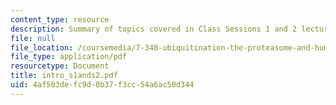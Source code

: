 ```yaml
---
content_type: resource
description: Summary of topics covered in Class Sessions 1 and 2 lectures.
file: null
file_location: /coursemedia/7-340-ubiquitination-the-proteasome-and-human-disease-fall-2004/4af503defc9d0b37f3cc54a6ac50d344_intro_s1ands2.pdf
file_type: application/pdf
resourcetype: Document
title: intro_s1ands2.pdf
uid: 4af503de-fc9d-0b37-f3cc-54a6ac50d344
---
```

